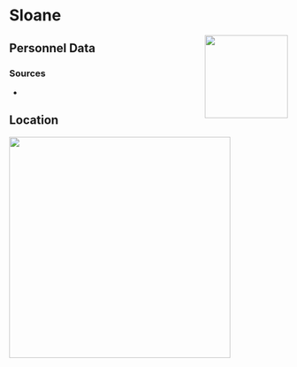 # Sloane
<img align="right" src="https://ras117mike.github.io/Destiny2/images/vendors/sloane.png" width="150">

## Personnel Data


### Sources
*

## Location


<img src="https://ras117mike.github.io/Destiny2/images/maps/sloane_location.jpg" width="400">

